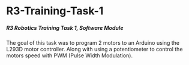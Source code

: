 # R3-Training-Task-1
##### R3 Robotics Training Task 1, Software Module
The goal of this task was to program 2 motors to an Arduino using the L293D motor controller. Along with using a potentiometer to control
the motors speed with PWM (Pulse Width Modulation). 
## 
